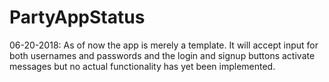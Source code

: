 # PartyAppStatus

06-20-2018: As of now the app is merely a template. It will accept input for both usernames and passwords and the login and signup buttons activate messages but no actual functionality has yet been implemented.

